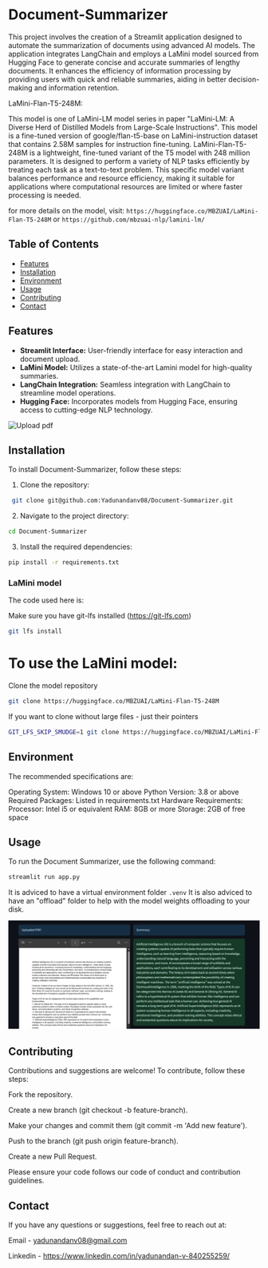 # Document-Summarizer

This project involves the creation of a Streamlit application designed to automate the summarization of documents using advanced AI models. The application integrates LangChain and employs a LaMini model sourced from Hugging Face to generate concise and accurate summaries of lengthy documents. It enhances the efficiency of information processing by providing users with quick and reliable summaries, aiding in better decision-making and information retention.

 LaMini-Flan-T5-248M:

This model is one of LaMini-LM model series in paper "LaMini-LM: A Diverse Herd of Distilled Models from Large-Scale Instructions". This model is a fine-tuned version of google/flan-t5-base on LaMini-instruction dataset that contains 2.58M samples for instruction fine-tuning. LaMini-Flan-T5-248M is a lightweight, fine-tuned variant of the T5 model with 248 million parameters. It is designed to perform a variety of NLP tasks efficiently by treating each task as a text-to-text problem. This specific model variant balances performance and resource efficiency, making it suitable for applications where computational resources are limited or where faster processing is needed.

for more details on the model, visit: ``` https://huggingface.co/MBZUAI/LaMini-Flan-T5-248M ``` 
or 
```https://github.com/mbzuai-nlp/lamini-lm/```

## Table of Contents

- [Features](#features)
- [Installation](#installation)
- [Environment](#environment)
- [Usage](#usage)
- [Contributing](#contributing)
- [Contact](#contact)

## Features

- **Streamlit Interface:** User-friendly interface for easy interaction and document upload.
- **LaMini Model:** Utilizes a state-of-the-art Lamini model for high-quality summaries.
- **LangChain Integration:** Seamless integration with LangChain to streamline model operations.
- **Hugging Face:** Incorporates models from Hugging Face, ensuring access to cutting-edge NLP technology.
  
![Upload pdf](uploadfiles.png)

## Installation

To install Document-Summarizer, follow these steps:

1. Clone the repository:
  ```sh
   git clone git@github.com:Yadunandanv08/Document-Summarizer.git
   ```
2. Navigate to the project directory:
  ```sh
  cd Document-Summarizer
```
3. Install the required dependencies:
  ```sh
  pip install -r requirements.txt
```
 ### LaMini model
 
 The code used here is:

  Make sure you have git-lfs installed (https://git-lfs.com)
   ```sh
 git lfs install
   ```
# To use the LaMini model:
Clone the model repository
 ```sh
 git clone https://huggingface.co/MBZUAI/LaMini-Flan-T5-248M
   ```
If you want to clone without large files - just their pointers
 ```sh
GIT_LFS_SKIP_SMUDGE=1 git clone https://huggingface.co/MBZUAI/LaMini-Flan-T5-248M
   ```

## Environment
   The recommended specifications are:

Operating System: Windows 10 or above
Python Version: 3.8 or above
Required Packages: Listed in requirements.txt
Hardware Requirements:
Processor: Intel i5 or equivalent
RAM: 8GB or more
Storage: 2GB of free space

## Usage
To run the Document Summarizer, use the following command:

```sh
streamlit run app.py
```

 It is adviced to have a virtual environment folder  ``` .venv ``` 
 It is also adviced to have an "offload" folder to help with the model weights offloading to your disk.

![Summary](Summary.png)

## Contributing
Contributions and suggestions are welcome! To contribute, follow these steps:

Fork the repository.

Create a new branch (git checkout -b feature-branch).

Make your changes and commit them (git commit -m 'Add new feature').

Push to the branch (git push origin feature-branch).

Create a new Pull Request.

Please ensure your code follows our code of conduct and contribution guidelines.

## Contact
If you have any questions or suggestions, feel free to reach out at:

Email - yadunandanv08@gmail.com

Linkedin - https://www.linkedin.com/in/yadunandan-v-840255259/
        

   

